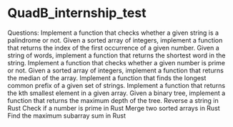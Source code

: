 # QuadB_internship_test
 
Questions:
Implement a function that checks whether a given string is a palindrome or not.
Given a sorted array of integers, implement a function that returns the index of the first occurrence of a given number.
Given a string of words, implement a function that returns the shortest word in the string.
Implement a function that checks whether a given number is prime or not.
Given a sorted array of integers, implement a function that returns the median of the array.
Implement a function that finds the longest common prefix of a given set of strings.
Implement a function that returns the kth smallest element in a given array.
Given a binary tree, implement a function that returns the maximum depth of the tree.
Reverse a string in Rust
Check if a number is prime in Rust
Merge two sorted arrays in Rust
Find the maximum subarray sum in Rust
